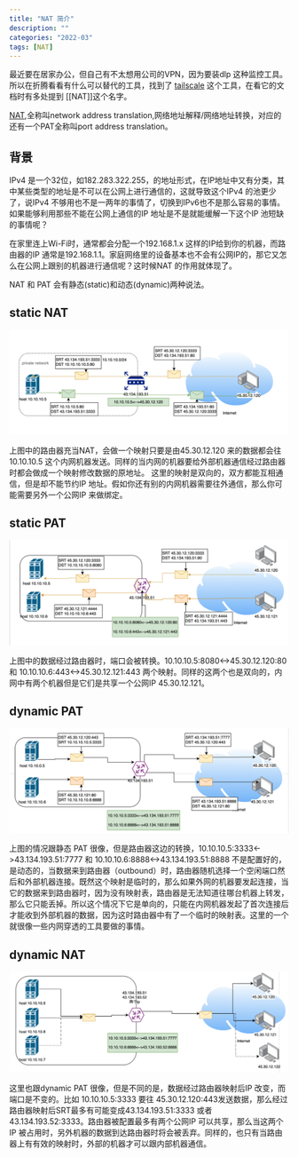 ```yaml
---
title: "NAT 简介"
description: ""
categories: "2022-03"
tags: [NAT]
---
```


最近要在居家办公，但自己有不太想用公司的VPN，因为要装dlp 这种监控工具。所以在折腾看看有什么可以替代的工具，找到了 [tailscale](https://tailscale.com/) 这个工具，在看它的文档时有多处提到 [[NAT]]这个名字。

[NAT](https://en.wikipedia.org/wiki/Network_address_translation),全称叫network address translation,网络地址解释/网络地址转换，对应的还有一个PAT全称叫port address translation。

## 背景

IPv4 是一个32位，如182.283.322.255，的地址形式，在IP地址中又有分类，其中某些类型的地址是不可以在公网上进行通信的，这就导致这个IPv4 的池更少了，说IPv4 不够用也不是一两年的事情了，切换到IPv6也不是那么容易的事情。如果能够利用那些不能在公网上通信的IP 地址是不是就能缓解一下这个IP 池短缺的事情呢？

在家里连上Wi-Fi时，通常都会分配一个192.168.1.x 这样的IP给到你的机器，而路由器的IP 通常是192.168.1.1。家庭网络里的设备基本也不会有公网IP的，那它又怎么在公网上跟别的机器进行通信呢？这时候NAT 的作用就体现了。

NAT 和 PAT 会有静态(static)和动态(dynamic)两种说法。

## static NAT

 ![](/assets/2022-03-17-static-nat.png)


上图中的路由器充当NAT，会做一个映射只要是由45.30.12.120 来的数据都会往10.10.10.5 这个内网机器发送。同样的当内网的机器要给外部机器通信经过路由器时都会做成一个映射修改数据的原地址。
这里的映射是双向的，双方都能互相通信，但是却不能节约IP 地址。假如你还有别的内网机器需要往外通信，那么你可能需要另外一个公网IP 来做绑定。

## static PAT

 ![](/assets/2022-03-17-static-pat.png)


上图中的数据经过路由器时，端口会被转换。10.10.10.5:8080<->45.30.12.120:80 和 10.10.10.6:443<->45.30.12.121:443 两个映射。同样的这两个也是双向的，内网中有两个机器但是它们是共享一个公网IP 45.30.12.121。

## dynamic PAT

 ![](/assets/2022-03-17-dynamic-pat.png)

上图的情况跟静态 PAT 很像，但是路由器这边的转换，10.10.10.5:3333<->43.134.193.51:7777 和 10.10.10.6:8888<->43.134.193.51:8888 不是配置好的，是动态的，当数据来到路由器（outbound）时，路由器随机选择一个空闲端口然后和外部机器连接。既然这个映射是临时的，那么如果外网的机器要发起连接，当它的数据来到路由器时，因为没有映射表，路由器是无法知道往哪台机器上转发，那么它只能丢掉。所以这个情况下它是单向的，只能在内网机器发起了首次连接后才能收到外部机器的数据，因为这时路由器中有了一个临时的映射表。这里的一个就很像一些内网穿透的工具要做的事情。

## dynamic NAT


 ![](/assets/2022-03-17-dynamic-nat.png)

这里也跟dynamic PAT 很像，但是不同的是，数据经过路由器映射后IP 改变，而端口是不变的。比如 10.10.10.5:3333 要往 45.30.12.120:443发送数据，那么经过路由器映射后SRT最多有可能变成43.134.193.51:3333 或者 43.134.193.52:3333。路由器被配置最多有两个公网IP 可以共享，那么当这两个IP 被占用时，另外机器的数据到达路由器时将会被丢弃。同样的，也只有当路由器上有有效的映射时，外部的机器才可以跟内部机器通信。
